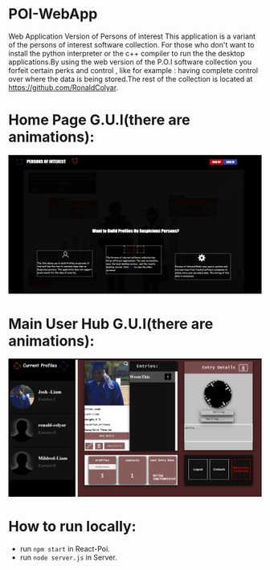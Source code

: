 # POI-WebApp
Web Application Version of Persons of interest
This application is a variant of the persons of interest software collection. For those who don't want to install the python interpreter or the c++ compiler to run the 
the desktop applications.By using the web version of the P.O.I software collection you forfeit certain perks and control , like for example : having complete control over where the data is being stored.The rest of the collection is located at https://github.com/RonaldColyar.


# Home Page G.U.I(there are animations):
![alt text](https://github.com/RonaldColyar/POI-WebApp/blob/master/samplegui/SAMPLEHOME.png)
# Main User Hub G.U.I(there are animations):
![alt text](https://github.com/RonaldColyar/POI-WebApp/blob/master/samplegui/SAMPLEMAIN.png)


# How to run locally:

- run `npm start` in React-Poi.
- run `node server.js` in Server.
